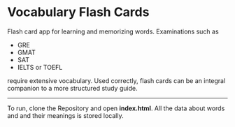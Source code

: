 # Vocabulary Flash Cards
Flash card app for learning and memorizing words.
Examinations such as
- GRE
- GMAT
- SAT
- IELTS or TOEFL

require extensive vocabulary.
Used correctly, flash cards can be an integral companion to a more structured study guide.

------------

To run, clone the Repository and open **index.html**.
All the data about words and and their meanings is stored locally.

